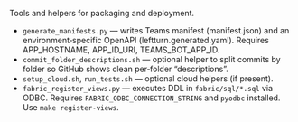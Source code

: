 Tools and helpers for packaging and deployment.

- `generate_manifests.py` — writes Teams manifest (manifest.json) and an environment‑specific OpenAPI (leftturn.generated.yaml). Requires APP_HOSTNAME, APP_ID_URI, TEAMS_BOT_APP_ID.
- `commit_folder_descriptions.sh` — optional helper to split commits by folder so GitHub shows clean per‑folder “descriptions”.
- `setup_cloud.sh`, `run_tests.sh` — optional cloud helpers (if present).
- `fabric_register_views.py` — executes DDL in `fabric/sql/*.sql` via ODBC. Requires `FABRIC_ODBC_CONNECTION_STRING` and `pyodbc` installed. Use `make register-views`.
